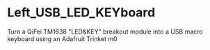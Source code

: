 # Left_USB_LED_KEYboard
Turn a QiFei TM1638 "LED&amp;KEY" breakout module into a USB macro keyboard using an Adafruit Trinket m0
